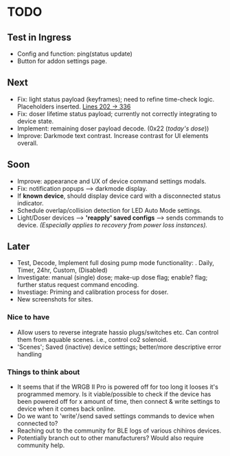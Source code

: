# TODO

## Test in Ingress

- Config and function: ping(status update)
- Button for addon settings page.

## Next

- Fix: light status payload (keyframes); need to refine time-check logic. Placeholders inserted.
  [Lines 202 -> 336](src/aquable/storage/models.py#L204)
- Fix: doser lifetime status payload; currently not correctly integrating to device state.
- Implement: remaining doser payload decode. (0x22 (*today's dose*))
- Improve: Darkmode text contrast. Increase contrast for UI elements overall.

## Soon

- Improve: appearance and UX of device command settings modals.
- Fix: notification popups --> darkmode display.
- If **known device**, should display device card with a disconnected status indicator.
- Schedule overlap/collision detection for LED Auto Mode settings.
- Light/Doser devices --> **'reapply' saved configs** --> sends commands to device. *(Especially applies to recovery from power loss instances).*

## Later

- Test, Decode, Implement full dosing pump mode functionality:
  . Daily, Timer, 24hr, Custom, (Disabled)
- Investigate: manual (single) dose; make-up dose flag; enable? flag; further status request command encoding.
- Investiage: Priming and calibration process for doser.
- New screenshots for sites.

### Nice to have

- Allow users to reverse integrate hassio plugs/switches etc. Can control them from aquable scenes.
  i.e., control co2 solenoid.
- 'Scenes'; Saved (inactive) device settings; better/more descriptive error handling

### Things to think about

- It seems that if the WRGB II Pro is powered off for too long it looses it's programmed memory. Is it viable/possible to check if the device has been powered off for x amount of time, then connect & write settings to device when it comes back online.
- Do we want to 'write'/send saved settings commands to device when connected to?
- Reaching out to the community for BLE logs of various chihiros devices.
- Potentially branch out to other manufacturers? Would also require community help.
